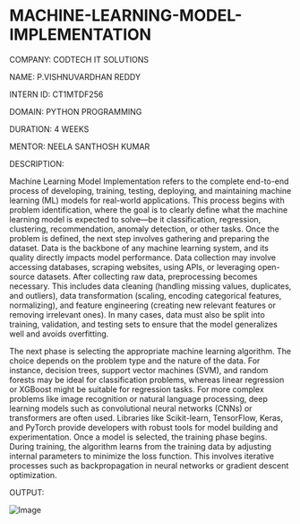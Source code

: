 # MACHINE-LEARNING-MODEL-IMPLEMENTATION

COMPANY: CODTECH IT SOLUTIONS

NAME: P.VISHNUVARDHAN REDDY

INTERN ID: CT1MTDF256

DOMAIN: PYTHON PROGRAMMING

DURATION: 4 WEEKS

MENTOR: NEELA SANTHOSH KUMAR

DESCRIPTION:

Machine Learning Model Implementation refers to the complete end-to-end process of developing, training, testing, deploying, and maintaining machine learning (ML) models for real-world applications. This process begins with problem identification, where the goal is to clearly define what the machine learning model is expected to solve—be it classification, regression, clustering, recommendation, anomaly detection, or other tasks. Once the problem is defined, the next step involves gathering and preparing the dataset. Data is the backbone of any machine learning system, and its quality directly impacts model performance. Data collection may involve accessing databases, scraping websites, using APIs, or leveraging open-source datasets. After collecting raw data, preprocessing becomes necessary. This includes data cleaning (handling missing values, duplicates, and outliers), data transformation (scaling, encoding categorical features, normalizing), and feature engineering (creating new relevant features or removing irrelevant ones). In many cases, data must also be split into training, validation, and testing sets to ensure that the model generalizes well and avoids overfitting.

The next phase is selecting the appropriate machine learning algorithm. The choice depends on the problem type and the nature of the data. For instance, decision trees, support vector machines (SVM), and random forests may be ideal for classification problems, whereas linear regression or XGBoost might be suitable for regression tasks. For more complex problems like image recognition or natural language processing, deep learning models such as convolutional neural networks (CNNs) or transformers are often used. Libraries like Scikit-learn, TensorFlow, Keras, and PyTorch provide developers with robust tools for model building and experimentation. Once a model is selected, the training phase begins. During training, the algorithm learns from the training data by adjusting internal parameters to minimize the loss function. This involves iterative processes such as backpropagation in neural networks or gradient descent optimization.

OUTPUT:

![Image](https://github.com/user-attachments/assets/729e9cba-0ed1-4622-90a6-b2347606e360)


